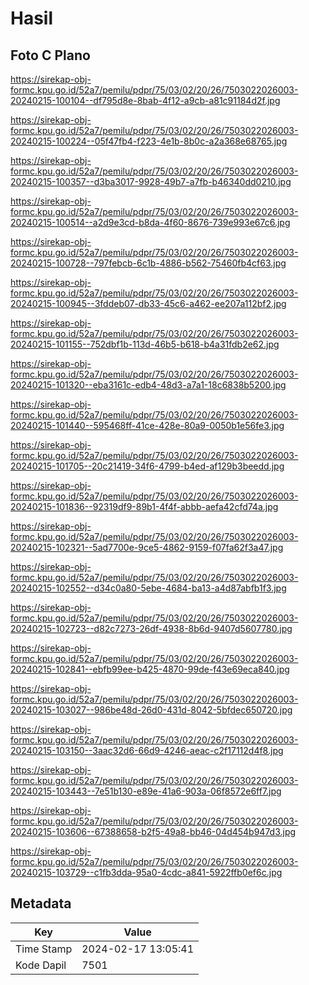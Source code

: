 # Hasil

## Foto C Plano

https://sirekap-obj-formc.kpu.go.id/52a7/pemilu/pdpr/75/03/02/20/26/7503022026003-20240215-100104--df795d8e-8bab-4f12-a9cb-a81c91184d2f.jpg

https://sirekap-obj-formc.kpu.go.id/52a7/pemilu/pdpr/75/03/02/20/26/7503022026003-20240215-100224--05f47fb4-f223-4e1b-8b0c-a2a368e68765.jpg

https://sirekap-obj-formc.kpu.go.id/52a7/pemilu/pdpr/75/03/02/20/26/7503022026003-20240215-100357--d3ba3017-9928-49b7-a7fb-b46340dd0210.jpg

https://sirekap-obj-formc.kpu.go.id/52a7/pemilu/pdpr/75/03/02/20/26/7503022026003-20240215-100514--a2d9e3cd-b8da-4f60-8676-739e993e67c6.jpg

https://sirekap-obj-formc.kpu.go.id/52a7/pemilu/pdpr/75/03/02/20/26/7503022026003-20240215-100728--797febcb-6c1b-4886-b562-75460fb4cf63.jpg

https://sirekap-obj-formc.kpu.go.id/52a7/pemilu/pdpr/75/03/02/20/26/7503022026003-20240215-100945--3fddeb07-db33-45c6-a462-ee207a112bf2.jpg

https://sirekap-obj-formc.kpu.go.id/52a7/pemilu/pdpr/75/03/02/20/26/7503022026003-20240215-101155--752dbf1b-113d-46b5-b618-b4a31fdb2e62.jpg

https://sirekap-obj-formc.kpu.go.id/52a7/pemilu/pdpr/75/03/02/20/26/7503022026003-20240215-101320--eba3161c-edb4-48d3-a7a1-18c6838b5200.jpg

https://sirekap-obj-formc.kpu.go.id/52a7/pemilu/pdpr/75/03/02/20/26/7503022026003-20240215-101440--595468ff-41ce-428e-80a9-0050b1e56fe3.jpg

https://sirekap-obj-formc.kpu.go.id/52a7/pemilu/pdpr/75/03/02/20/26/7503022026003-20240215-101705--20c21419-34f6-4799-b4ed-af129b3beedd.jpg

https://sirekap-obj-formc.kpu.go.id/52a7/pemilu/pdpr/75/03/02/20/26/7503022026003-20240215-101836--92319df9-89b1-4f4f-abbb-aefa42cfd74a.jpg

https://sirekap-obj-formc.kpu.go.id/52a7/pemilu/pdpr/75/03/02/20/26/7503022026003-20240215-102321--5ad7700e-9ce5-4862-9159-f07fa62f3a47.jpg

https://sirekap-obj-formc.kpu.go.id/52a7/pemilu/pdpr/75/03/02/20/26/7503022026003-20240215-102552--d34c0a80-5ebe-4684-ba13-a4d87abfb1f3.jpg

https://sirekap-obj-formc.kpu.go.id/52a7/pemilu/pdpr/75/03/02/20/26/7503022026003-20240215-102723--d82c7273-26df-4938-8b6d-9407d5607780.jpg

https://sirekap-obj-formc.kpu.go.id/52a7/pemilu/pdpr/75/03/02/20/26/7503022026003-20240215-102841--ebfb99ee-b425-4870-99de-f43e69eca840.jpg

https://sirekap-obj-formc.kpu.go.id/52a7/pemilu/pdpr/75/03/02/20/26/7503022026003-20240215-103027--986be48d-26d0-431d-8042-5bfdec650720.jpg

https://sirekap-obj-formc.kpu.go.id/52a7/pemilu/pdpr/75/03/02/20/26/7503022026003-20240215-103150--3aac32d6-66d9-4246-aeac-c2f17112d4f8.jpg

https://sirekap-obj-formc.kpu.go.id/52a7/pemilu/pdpr/75/03/02/20/26/7503022026003-20240215-103443--7e51b130-e89e-41a6-903a-06f8572e6ff7.jpg

https://sirekap-obj-formc.kpu.go.id/52a7/pemilu/pdpr/75/03/02/20/26/7503022026003-20240215-103606--67388658-b2f5-49a8-bb46-04d454b947d3.jpg

https://sirekap-obj-formc.kpu.go.id/52a7/pemilu/pdpr/75/03/02/20/26/7503022026003-20240215-103729--c1fb3dda-95a0-4cdc-a841-5922ffb0ef6c.jpg


## Metadata

| Key        | Value               |
| ---------- | ------------------- |
| Time Stamp | 2024-02-17 13:05:41 |
| Kode Dapil | 7501                |



